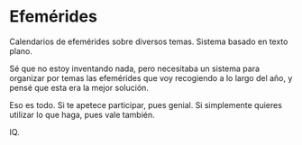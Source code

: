 # Efemérides

Calendarios de efemérides sobre diversos temas. Sistema basado en texto plano.

Sé que no estoy inventando nada, pero necesitaba un sistema para organizar por temas las efemérides que voy recogiendo a lo largo del año, y pensé que esta era la mejor solución.

Eso es todo. Si te apetece participar, pues genial. Si simplemente quieres utilizar lo que haga, pues vale también.

IQ.